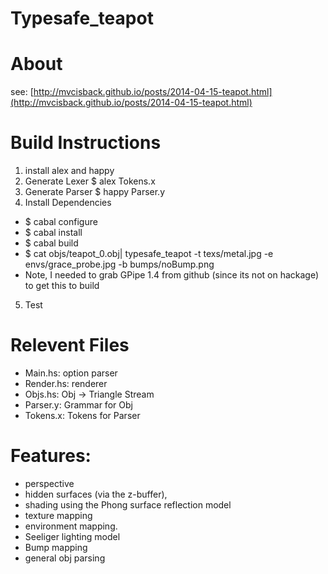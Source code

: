 # Typesafe_teapot #

# About #
see: [http://mvcisback.github.io/posts/2014-04-15-teapot.html](http://mvcisback.github.io/posts/2014-04-15-teapot.html) 

# Build Instructions #
1. install alex and happy
2. Generate Lexer
  $ alex Tokens.x
3. Generate Parser
  $ happy Parser.y
4. Install Dependencies
  - $ cabal configure
  - $ cabal install
  - $ cabal build
  - $ cat objs/teapot_0.obj| typesafe_teapot -t texs/metal.jpg -e envs/grace_probe.jpg -b bumps/noBump.png
  - Note, I needed to grab GPipe 1.4 from github (since its not on hackage) to get this to build
5. Test



# Relevent Files #
- Main.hs: option parser
- Render.hs: renderer
- Objs.hs: Obj -> Triangle Stream
- Parser.y: Grammar for Obj
- Tokens.x: Tokens for Parser

# Features: #
- perspective
- hidden surfaces (via the z-buffer),
- shading using the Phong surface reflection model
- texture mapping
- environment mapping.
- Seeliger lighting model
- Bump mapping
- general obj parsing
